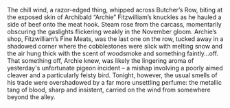 The chill wind, a razor-edged thing, whipped across Butcher’s Row, biting at the exposed skin of Archibald “Archie” Fitzwilliam’s knuckles as he hauled a side of beef onto the meat hook.  Steam rose from the carcass, momentarily obscuring the gaslights flickering weakly in the November gloom.  Archie’s shop, Fitzwilliam’s Fine Meats, was the last one on the row, tucked away in a shadowed corner where the cobblestones were slick with melting snow and the air hung thick with the scent of woodsmoke and something faintly…off.  That something off, Archie knew, was likely the lingering aroma of yesterday's unfortunate pigeon incident – a mishap involving a poorly aimed cleaver and a particularly feisty bird.  Tonight, however, the usual smells of his trade were overshadowed by a far more unsettling perfume: the metallic tang of blood, sharp and insistent, carried on the wind from somewhere beyond the alley.
